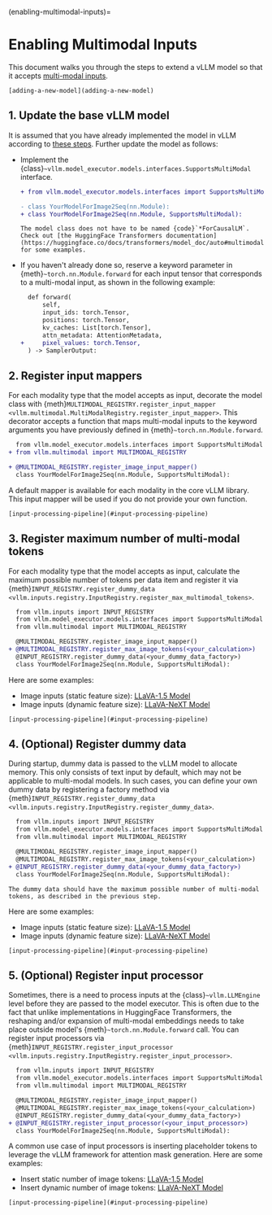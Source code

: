 (enabling-multimodal-inputs)=

# Enabling Multimodal Inputs

This document walks you through the steps to extend a vLLM model so that it accepts [multi-modal inputs](#multimodal-inputs).

```{seealso}
[adding-a-new-model](adding-a-new-model)
```

## 1. Update the base vLLM model

It is assumed that you have already implemented the model in vLLM according to [these steps](#adding-a-new-model).
Further update the model as follows:

- Implement the {class}`~vllm.model_executor.models.interfaces.SupportsMultiModal` interface.

  ```diff
  + from vllm.model_executor.models.interfaces import SupportsMultiModal

  - class YourModelForImage2Seq(nn.Module):
  + class YourModelForImage2Seq(nn.Module, SupportsMultiModal):
  ```

  ```{note}
  The model class does not have to be named {code}`*ForCausalLM`.
  Check out [the HuggingFace Transformers documentation](https://huggingface.co/docs/transformers/model_doc/auto#multimodal) for some examples.
  ```

- If you haven't already done so, reserve a keyword parameter in {meth}`~torch.nn.Module.forward`
  for each input tensor that corresponds to a multi-modal input, as shown in the following example:

  ```diff
    def forward(
        self,
        input_ids: torch.Tensor,
        positions: torch.Tensor,
        kv_caches: List[torch.Tensor],
        attn_metadata: AttentionMetadata,
  +     pixel_values: torch.Tensor,
    ) -> SamplerOutput:
  ```

## 2. Register input mappers

For each modality type that the model accepts as input, decorate the model class with {meth}`MULTIMODAL_REGISTRY.register_input_mapper <vllm.multimodal.MultiModalRegistry.register_input_mapper>`.
This decorator accepts a function that maps multi-modal inputs to the keyword arguments you have previously defined in {meth}`~torch.nn.Module.forward`.

```diff
  from vllm.model_executor.models.interfaces import SupportsMultiModal
+ from vllm.multimodal import MULTIMODAL_REGISTRY

+ @MULTIMODAL_REGISTRY.register_image_input_mapper()
  class YourModelForImage2Seq(nn.Module, SupportsMultiModal):
```

A default mapper is available for each modality in the core vLLM library. This input mapper will be used if you do not provide your own function.

```{seealso}
[input-processing-pipeline](#input-processing-pipeline)
```

## 3. Register maximum number of multi-modal tokens

For each modality type that the model accepts as input, calculate the maximum possible number of tokens per data item
and register it via {meth}`INPUT_REGISTRY.register_dummy_data <vllm.inputs.registry.InputRegistry.register_max_multimodal_tokens>`.

```diff
  from vllm.inputs import INPUT_REGISTRY
  from vllm.model_executor.models.interfaces import SupportsMultiModal
  from vllm.multimodal import MULTIMODAL_REGISTRY

  @MULTIMODAL_REGISTRY.register_image_input_mapper()
+ @MULTIMODAL_REGISTRY.register_max_image_tokens(<your_calculation>)
  @INPUT_REGISTRY.register_dummy_data(<your_dummy_data_factory>)
  class YourModelForImage2Seq(nn.Module, SupportsMultiModal):
```

Here are some examples:

- Image inputs (static feature size): [LLaVA-1.5 Model](https://github.com/vllm-project/vllm/blob/main/vllm/model_executor/models/llava.py)
- Image inputs (dynamic feature size): [LLaVA-NeXT Model](https://github.com/vllm-project/vllm/blob/main/vllm/model_executor/models/llava_next.py)

```{seealso}
[input-processing-pipeline](#input-processing-pipeline)
```

## 4. (Optional) Register dummy data

During startup, dummy data is passed to the vLLM model to allocate memory. This only consists of text input by default, which may not be applicable to multi-modal models.
In such cases, you can define your own dummy data by registering a factory method via {meth}`INPUT_REGISTRY.register_dummy_data <vllm.inputs.registry.InputRegistry.register_dummy_data>`.

```diff
  from vllm.inputs import INPUT_REGISTRY
  from vllm.model_executor.models.interfaces import SupportsMultiModal
  from vllm.multimodal import MULTIMODAL_REGISTRY

  @MULTIMODAL_REGISTRY.register_image_input_mapper()
  @MULTIMODAL_REGISTRY.register_max_image_tokens(<your_calculation>)
+ @INPUT_REGISTRY.register_dummy_data(<your_dummy_data_factory>)
  class YourModelForImage2Seq(nn.Module, SupportsMultiModal):
```

```{note}
The dummy data should have the maximum possible number of multi-modal tokens, as described in the previous step.
```

Here are some examples:

- Image inputs (static feature size): [LLaVA-1.5 Model](https://github.com/vllm-project/vllm/blob/main/vllm/model_executor/models/llava.py)
- Image inputs (dynamic feature size): [LLaVA-NeXT Model](https://github.com/vllm-project/vllm/blob/main/vllm/model_executor/models/llava_next.py)

```{seealso}
[input-processing-pipeline](#input-processing-pipeline)
```

## 5. (Optional) Register input processor

Sometimes, there is a need to process inputs at the {class}`~vllm.LLMEngine` level before they are passed to the model executor.
This is often due to the fact that unlike implementations in HuggingFace Transformers, the reshaping and/or expansion of multi-modal embeddings needs to take place outside model's {meth}`~torch.nn.Module.forward` call.
You can register input processors via {meth}`INPUT_REGISTRY.register_input_processor <vllm.inputs.registry.InputRegistry.register_input_processor>`.

```diff
  from vllm.inputs import INPUT_REGISTRY
  from vllm.model_executor.models.interfaces import SupportsMultiModal
  from vllm.multimodal import MULTIMODAL_REGISTRY

  @MULTIMODAL_REGISTRY.register_image_input_mapper()
  @MULTIMODAL_REGISTRY.register_max_image_tokens(<your_calculation>)
  @INPUT_REGISTRY.register_dummy_data(<your_dummy_data_factory>)
+ @INPUT_REGISTRY.register_input_processor(<your_input_processor>)
  class YourModelForImage2Seq(nn.Module, SupportsMultiModal):
```

A common use case of input processors is inserting placeholder tokens to leverage the vLLM framework for attention mask generation.
Here are some examples:

- Insert static number of image tokens: [LLaVA-1.5 Model](https://github.com/vllm-project/vllm/blob/main/vllm/model_executor/models/llava.py)
- Insert dynamic number of image tokens: [LLaVA-NeXT Model](https://github.com/vllm-project/vllm/blob/main/vllm/model_executor/models/llava_next.py)

```{seealso}
[input-processing-pipeline](#input-processing-pipeline)
```
